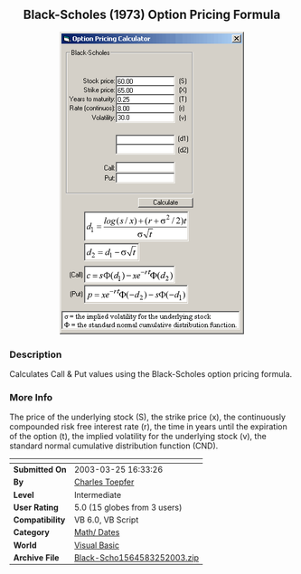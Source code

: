 ﻿<div align="center">

## Black\-Scholes \(1973\) Option Pricing Formula

<img src="PIC20033251941282781.gif">
</div>

### Description

Calculates Call & Put values using the Black-Scholes option pricing formula.
 
### More Info
 
The price of the underlying stock (S), the strike price (x), the continuously compounded risk free interest rate (r), the time in years until the expiration of the option (t), the implied volatility for the underlying stock (v), the standard normal cumulative distribution function (CND).


<span>             |<span>
---                |---
**Submitted On**   |2003-03-25 16:33:26
**By**             |[Charles Toepfer](https://github.com/Planet-Source-Code/PSCIndex/blob/master/ByAuthor/charles-toepfer.md)
**Level**          |Intermediate
**User Rating**    |5.0 (15 globes from 3 users)
**Compatibility**  |VB 6\.0, VB Script
**Category**       |[Math/ Dates](https://github.com/Planet-Source-Code/PSCIndex/blob/master/ByCategory/math-dates__1-37.md)
**World**          |[Visual Basic](https://github.com/Planet-Source-Code/PSCIndex/blob/master/ByWorld/visual-basic.md)
**Archive File**   |[Black\-Scho1564583252003\.zip](https://github.com/Planet-Source-Code/charles-toepfer-black-scholes-1973-option-pricing-formula__1-44259/archive/master.zip)








